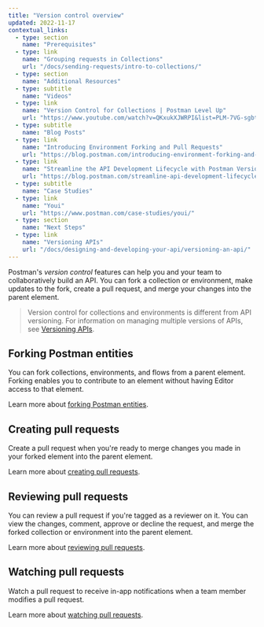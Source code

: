 ```yaml
---
title: "Version control overview"
updated: 2022-11-17
contextual_links:
  - type: section
    name: "Prerequisites"
  - type: link
    name: "Grouping requests in Collections"
    url: "/docs/sending-requests/intro-to-collections/"
  - type: section
    name: "Additional Resources"
  - type: subtitle
    name: "Videos"
  - type: link
    name: "Version Control for Collections | Postman Level Up"
    url: "https://www.youtube.com/watch?v=QKxukXJWRPI&list=PLM-7VG-sgbtC5tNXxd28cmePSa9BYwqeU&index=7"
  - type: subtitle
    name: "Blog Posts"
  - type: link
    name: "Introducing Environment Forking and Pull Requests"
    url: "https://blog.postman.com/introducing-environment-forking-and-pull-requests/"
  - type: link
    name: "Streamline the API Development Lifecycle with Postman Version Control"
    url: "https://blog.postman.com/streamline-api-development-lifecycle-with-postman-version-control/"
  - type: subtitle
    name: "Case Studies"
  - type: link
    name: "Youi"
    url: "https://www.postman.com/case-studies/youi/"
  - type: section
    name: "Next Steps"
  - type: link
    name: "Versioning APIs"
    url: "/docs/designing-and-developing-your-api/versioning-an-api/"
---
```


Postman's _version control_ features can help you and your team to collaboratively build an API. You can fork a collection or environment, make updates to the fork, create a pull request, and merge your changes into the parent element.

> Version control for collections and environments is different from API versioning. For information on managing multiple versions of APIs, see [Versioning APIs](/docs/designing-and-developing-your-api/versioning-an-api/).

## Forking Postman entities

You can fork collections, environments, and flows from a parent element. Forking enables you to contribute to an element without having Editor access to that element.

Learn more about [forking Postman entities](/docs/collaborating-in-postman/using-version-control/forking-entities/).

## Creating pull requests

Create a pull request when you're ready to merge changes you made in your forked element into the parent element.

Learn more about [creating pull requests](/docs/collaborating-in-postman/using-version-control/creating-pull-requests/).

## Reviewing pull requests

You can review a pull request if you're tagged as a reviewer on it. You can view the changes, comment, approve or decline the request, and merge the forked collection or environment into the parent element.

Learn more about [reviewing pull requests](/docs/collaborating-in-postman/using-version-control/reviewing-pull-requests/).

## Watching pull requests

Watch a pull request to receive in-app notifications when a team member modifies a pull request.

Learn more about [watching pull requests](/docs/collaborating-in-postman/using-version-control/watching-pull-requests/).
